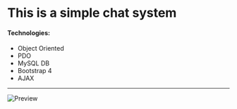 # This is a simple chat system
#### Technologies:
- Object Oriented
- PDO
- MySQL DB
- Bootstrap 4
- AJAX



------------


![Preview](https://media.giphy.com/media/uWXDskiBAXTRGmpmqp/giphy.gif)
